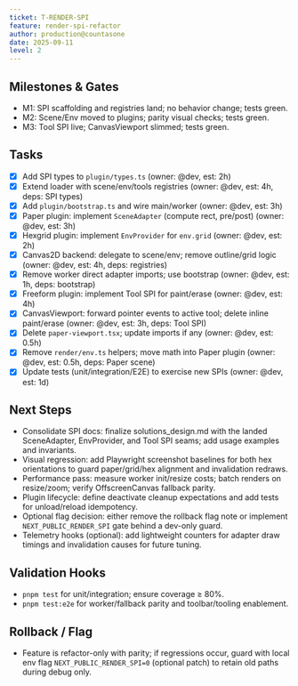 ```yaml
---
ticket: T-RENDER-SPI
feature: render-spi-refactor
author: production@countasone
date: 2025-09-11
level: 2
---
```


## Milestones & Gates

- M1: SPI scaffolding and registries land; no behavior change; tests green.
- M2: Scene/Env moved to plugins; parity visual checks; tests green.
- M3: Tool SPI live; CanvasViewport slimmed; tests green.

## Tasks

- [x] Add SPI types to `plugin/types.ts` (owner: @dev, est: 2h)
- [x] Extend loader with scene/env/tools registries (owner: @dev, est: 4h, deps: SPI types)
- [x] Add `plugin/bootstrap.ts` and wire main/worker (owner: @dev, est: 3h)
- [x] Paper plugin: implement `SceneAdapter` (compute rect, pre/post) (owner: @dev, est: 3h)
- [x] Hexgrid plugin: implement `EnvProvider` for `env.grid` (owner: @dev, est: 2h)
- [x] Canvas2D backend: delegate to scene/env; remove outline/grid logic (owner: @dev, est: 4h, deps: registries)
- [x] Remove worker direct adapter imports; use bootstrap (owner: @dev, est: 1h, deps: bootstrap)
- [x] Freeform plugin: implement Tool SPI for paint/erase (owner: @dev, est: 4h)
- [x] CanvasViewport: forward pointer events to active tool; delete inline paint/erase (owner: @dev, est: 3h, deps: Tool SPI)
- [x] Delete `paper-viewport.tsx`; update imports if any (owner: @dev, est: 0.5h)
- [x] Remove `render/env.ts` helpers; move math into Paper plugin (owner: @dev, est: 0.5h, deps: Paper scene)
- [x] Update tests (unit/integration/E2E) to exercise new SPIs (owner: @dev, est: 1d)

## Next Steps

- Consolidate SPI docs: finalize solutions_design.md with the landed SceneAdapter, EnvProvider, and Tool SPI seams; add usage examples and invariants.
- Visual regression: add Playwright screenshot baselines for both hex orientations to guard paper/grid/hex alignment and invalidation redraws.
- Performance pass: measure worker init/resize costs; batch renders on resize/zoom; verify OffscreenCanvas fallback parity.
- Plugin lifecycle: define deactivate cleanup expectations and add tests for unload/reload idempotency.
- Optional flag decision: either remove the rollback flag note or implement `NEXT_PUBLIC_RENDER_SPI` gate behind a dev-only guard.
- Telemetry hooks (optional): add lightweight counters for adapter draw timings and invalidation causes for future tuning.

## Validation Hooks

- `pnpm test` for unit/integration; ensure coverage ≥ 80%.
- `pnpm test:e2e` for worker/fallback parity and toolbar/tooling enablement.

## Rollback / Flag

- Feature is refactor-only with parity; if regressions occur, guard with local env flag `NEXT_PUBLIC_RENDER_SPI=0` (optional patch) to retain old paths during debug only.
